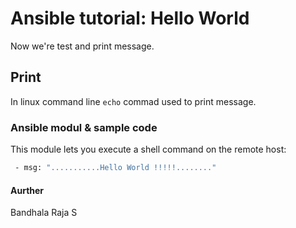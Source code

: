 # Ansible tutorial: Hello World

Now we're test and print message.

## Print 

In linux command line ` echo ` commad used to print message. 

### Ansible modul & sample code 

This module lets you execute a shell command on the remote host:

```bash
 - msg: "...........Hello World !!!!!........"
```
#### Aurther
  Bandhala Raja S
